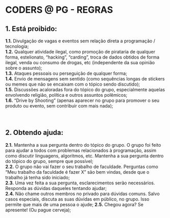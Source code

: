 # CODERS @ PG - REGRAS

## 1. Está proibido:<br />
**1.1.** Divulgação de vagas e eventos sem relação direta a programação / tecnologia;<br />
**1.2.** Qualquer atividade ilegal, como promoção de pirataria de qualquer forma, estelionato, “hacking”, “carding”, troca de dados obtidos de forma ilegal, venda ou consumo de drogas, etc (independente da sua opinião sobre o assunto);<br />
**1.3.** Ataques pessoais ou perseguição de qualquer forma;<br />
**1.4.** Envio de mensagens sem sentido (como sequências longas de stickers ou memes que não se encaixam com o tópico sendo discutido);<br />
**1.5.** Discussões acaloradas fora do tópico do grupo, especialmente aquelas envolvendo religião, política e outros assuntos polêmicos;<br />
**1.6.** “Drive by Shooting” (apenas aparecer no grupo para promover o seu produto ou evento, sem contribuir com mais nada);<br />
<br /><br />
## 2. Obtendo ajuda:<br />
**2.1.** Mantenha a sua pergunta dentro do tópico do grupo. O grupo foi feito para ajudar a todos com problemas relacionados à programação, assim como discutir linguagens, algoritmos, etc. Mantenha a sua pergunta dentro do tópico do grupo, sempre que possível;<br />
**2.2.** O grupo não vai fazer o seu trabalho de faculdade. Perguntas como “Meu trabalho da faculdade é fazer X” são bem vindas, desde que o trabalho já tenha sido iniciado;<br />
**2.3.** Uma vez feita a sua pergunta, esclarecimentos serão necessários. Responda as dúvidas daqueles tentando ajudar;<br />
**2.4.** Não chame outros membros no privado para dúvidas comuns. Salvo casos especiais, discuta as suas dúvidas em público, no grupo. Isso permite que mais de uma pessoa o ajude;
**2.5.** Chegou agora? Se apresente! (Ou pague cerveja);

